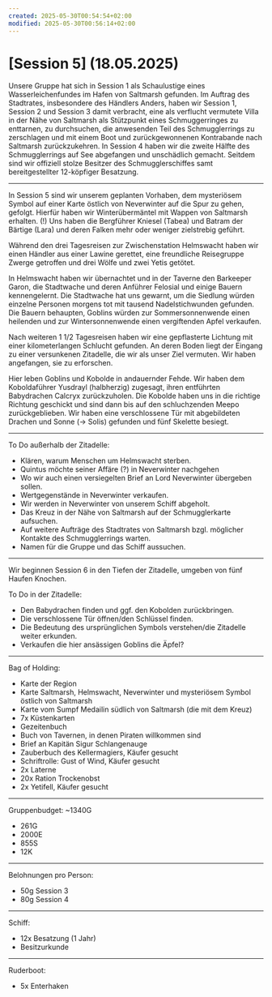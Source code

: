 ```yaml
---
created: 2025-05-30T00:54:54+02:00
modified: 2025-05-30T00:56:14+02:00
---
```


# [Session 5] (18.05.2025)

Unsere Gruppe hat sich in Session 1 als Schaulustige eines Wasserleichenfundes im Hafen von Saltmarsh gefunden. Im Auftrag des Stadtrates, insbesondere des Händlers Anders, haben wir Session 1, Session 2 und Session 3 damit verbracht, eine als verflucht vermutete Villa in der Nähe von Saltmarsh als Stützpunkt eines Schmuggerringes zu enttarnen, zu durchsuchen, die anwesenden Teil des Schmugglerrings zu zerschlagen und mit einem Boot und zurückgewonnenen Kontrabande nach Saltmarsh zurückzukehren. In Session 4 haben wir die zweite Hälfte des Schmugglerrings auf See abgefangen und unschädlich gemacht. Seitdem sind wir offiziell stolze Besitzer des Schmugglerschiffes samt bereitgestellter 12-köpfiger Besatzung.

* * *

In Session 5 sind wir unserem geplanten Vorhaben, dem mysteriösem Symbol auf einer Karte östlich von Neverwinter auf die Spur zu gehen, gefolgt. Hierfür haben wir Winterübermäntel mit Wappen von Saltmarsh erhalten. (!) Uns haben die Bergführer Kniesel (Tabea) und Batram der Bärtige (Lara) und deren Falken mehr oder weniger zielstrebig geführt.

Während den drei Tagesreisen zur Zwischenstation Helmswacht haben wir einen Händler aus einer Lawine gerettet, eine freundliche Reisegruppe Zwerge getroffen und drei Wölfe und zwei Yetis getötet. 

In Helmswacht haben wir übernachtet und in der Taverne den Barkeeper Garon, die Stadtwache und deren Anführer Felosial und einige Bauern kennengelernt. Die Stadtwache hat uns gewarnt, um die Siedlung würden einzelne Personen morgens tot mit tausend Nadelstichwunden gefunden. Die Bauern behaupten, Goblins würden zur Sommersonnenwende einen heilenden und zur Wintersonnenwende einen vergiftenden Apfel verkaufen.

Nach weiteren 1 1/2 Tagesreisen haben wir eine gepflasterte Lichtung mit einer kilometerlangen Schlucht gefunden. An deren Boden liegt der Eingang zu einer versunkenen Zitadelle, die wir als unser Ziel vermuten. Wir haben angefangen, sie zu erforschen.

Hier leben Goblins und Kobolde in andauernder Fehde. Wir haben dem Koboldaführer Yusdrayl (halbherzig) zugesagt, ihren entführten Babydrachen Calcryx zurückzuholen. Die Kobolde haben uns in die richtige Richtung geschickt und sind dann bis auf den schluchzenden Meepo zurückgeblieben. Wir haben eine verschlossene Tür mit abgebildeten Drachen und Sonne (-> Solis) gefunden und fünf Skelette besiegt.

* * *

To Do außerhalb der Zitadelle:
- Klären, warum Menschen um Helmswacht sterben.
- Quintus möchte seiner Affäre (?) in Neverwinter nachgehen
- Wo wir auch einen versiegelten Brief an Lord Neverwinter übergeben sollen.
- Wertgegenstände in Neverwinter verkaufen.
- Wir werden in Neverwinter von unserem Schiff abgeholt.
- Das Kreuz in der Nähe von Saltmarsh auf der Schmugglerkarte aufsuchen.
- Auf weitere Aufträge des Stadtrates von Saltmarsh bzgl. möglicher Kontakte des Schmugglerrings warten.
- Namen für die Gruppe und das Schiff aussuchen.

* * *

Wir beginnen Session 6 in den Tiefen der Zitadelle, umgeben von fünf Haufen Knochen.

To Do in der Zitadelle:
- Den Babydrachen finden und ggf. den Kobolden zurückbringen.
- Die verschlossene Tür öffnen/den Schlüssel finden.
- Die Bedeutung des ursprünglichen Symbols verstehen/die Zitadelle weiter erkunden.
- Verkaufen die hier ansässigen Goblins die Äpfel?

* * *

Bag of Holding:
- Karte der Region
- Karte Saltmarsh, Helmswacht, Neverwinter und mysteriösem Symbol östlich von Saltmarsh
- Karte vom Sumpf Medailin südlich von Saltmarsh (die mit dem Kreuz)
- 7x Küstenkarten
- Gezeitenbuch
- Buch von Tavernen, in denen Piraten willkommen sind
- Brief an Kapitän Sigur Schlangenauge
- Zauberbuch des Kellermagiers, Käufer gesucht
- Schriftrolle: Gust of Wind, Käufer gesucht
- 2x Laterne
- 20x Ration Trockenobst
- 2x Yetifell, Käufer gesucht

* * *

Gruppenbudget: ~1340G
- 261G
- 2000E
- 855S
- 12K

* * *

Belohnungen pro Person:
- 50g Session 3
- 80g Session 4

* * *

Schiff:
- 12x Besatzung (1 Jahr)
- Besitzurkunde

* * *

Ruderboot:
- 5x Enterhaken
